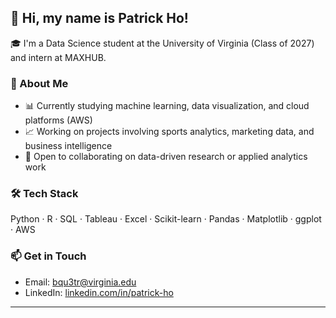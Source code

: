 ## 👋 Hi, my name is Patrick Ho!

🎓 I'm a Data Science student at the University of Virginia (Class of 2027) and intern at MAXHUB.

### 📌 About Me
- 📊 Currently studying machine learning, data visualization, and cloud platforms (AWS)
- 📈 Working on projects involving sports analytics, marketing data, and business intelligence
- 🤝 Open to collaborating on data-driven research or applied analytics work

### 🛠️ Tech Stack
Python · R · SQL · Tableau · Excel · Scikit-learn · Pandas · Matplotlib · ggplot · AWS

### 📫 Get in Touch
- Email: [bqu3tr@virginia.edu](mailto:bqu3tr@virginia.edu)
- LinkedIn: [linkedin.com/in/patrick-ho](https://www.linkedin.com/in/patrick-ho-932511321/?trk=opento_sprofile_topcard) 

---

<!--
**PatrickHo718/PatrickHo718** is a ✨ _special_ ✨ repository because its `README.md` (this file) appears on your GitHub profile.
-->
